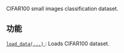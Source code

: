 CIFAR100 small images classification dataset.

## 功能
[ `load_data(...)` ](https://tensorflow.google.cn/api_docs/python/tf/keras/datasets/cifar100/load_data): Loads CIFAR100 dataset.

